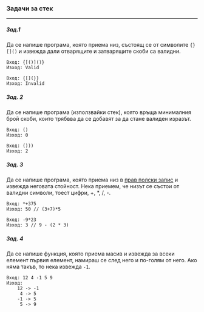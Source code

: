 ### Задачи за стек  
---

##### Зад.1  
Да се напише програма, която приема низ, състоящ се от символите `{}[]()` и извежда дали отварящите и затварящите скоби са валидни.
```
Вход: {[()]()}
Изход: Valid

Вход: {[](}}
Изход: Invalid
```

##### Зад. 2
Да се напише програма (използвайки стек), която връща минималния брой скоби, които трябвва да се добавят за да стане валиден изразът.
```
Вход: ()
Изход: 0

Вход: ()))
Изход: 2
```

##### Зад. 3
Да се напише програма, която приема низ в [прав полски запис](https://en.wikipedia.org/wiki/Polish_notation#:~:text=Polish%20notation%20(PN)%2C%20also,operators%20are%20placed%20between%20operands%2C) и извежда неговата стойност. Нека приемем, че низът се състои от валидни символи, тоест цифри, +, *, /, -.
```
Вход: *+375
Изход: 50 // (3+7)*5

Вход: -9*23
Изход: 3 // 9 - (2 * 3)
```

##### Зад. 4
Да се напише функция, която приема масив и извежда за всеки елемент първия елемент, намираш се след него и по-голям от него. Ако няма такъв, то нека извежда `-1`.

```
Вход: 12 4 -1 5 9
Изход:
    12 -> -1
     4 -> 5
    -1 -> 5
     5 -> 9
```

